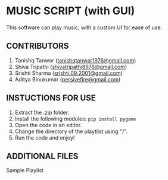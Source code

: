 # **MUSIC SCRIPT (with GUI)**
This software can play music, with a custom UI for ease of use.
## **CONTRIBUTORS**
1. Tanishq Tanwar (tanishqtanwar1976@gmail.com)
2. Shiva Tripathi (shivatripathi8978@gmail.com)
3. Srishti Sharma (srishti.09.2001@gmail.com)
4. Aditya Binukumar (persivefire@gmail.com)
## **INSTUCTIONS FOR USE**
1. Extract the .zip folder.
2. Install the following modules: `pip install pygame`
3. Open the code in an editor. 
4. Change the directory of the playtlist using "/".
5. Run the code and enjoy!
## **ADDITIONAL FILES**
Sample Playlist
